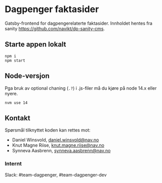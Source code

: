 # Dagpenger faktasider

Gatsby-frontend for dagpengerelaterte faktasider. Innholdet hentes fra sanity https://github.com/navikt/dp-sanity-cms.

## Starte appen lokalt

```
npm i
npm start
```

## Node-versjon

Pga bruk av optional chaning (`.?`) i .js-filer må du kjøre på node 14.x eller nyere.

```
nvm use 14
```

## Kontakt

Spørsmål tilknyttet koden kan rettes mot:

- Daniel Winsvold, daniel.winsvold@nav.no
- Knut Magne Riise, knut.magne.riise@nav.no
- Synneva Aasbrenn, synneva.aasbrenn@nav.no

### Internt

Slack: #team-dagpenger, #team-dagpenger-dev
